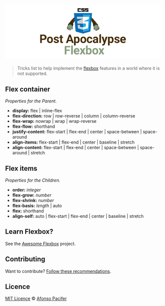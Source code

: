 # ![](post-apocalypse-cover.jpg)

> Tricks list to help implement the [flexbox](http://www.w3.org/TR/css3-flexbox/) features in a world where it is not supported.

## Flex container
*Properties for the Parent.*

- **display:** flex | inline-flex
- **flex-direction:** row | row-reverse | column | column-reverse
- **flex-wrap:** nowrap | wrap | wrap-reverse
- **flex-flow:** shorthand
- **justify-content:** flex-start | flex-end | center | space-between | space-around
- **align-items:** flex-start | flex-end | center | baseline | stretch
- **align-content:** flex-start | flex-end | center | space-between | space-around | stretch

## Flex items
*Properties for the Children.*

- **order:** *integer*
- **flex-grow:** *number*
- **flex-shrink:** *number*
- **flex-basis:** *length* | auto
- **flex:** shorthand
- **align-self:** auto | flex-start | flex-end | center | baseline | stretch

## Learn Flexbox?
See the [Awesome Flexbox](https://github.com/afonsopacifer/awesome-flexbox) project.

## Contributing

Want to contribute? [Follow these recommendations](CONTRIBUTING.md).

## Licence

[MIT Licence](LICENCE.md) © [Afonso Pacifer](https://github.com/afonsopacifer)
